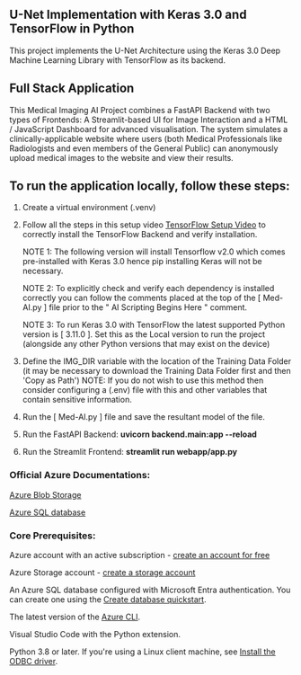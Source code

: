 ## U-Net Implementation with Keras 3.0 and TensorFlow in Python

This project implements the U-Net Architecture using the Keras 3.0 Deep Machine Learning Library with TensorFlow as its backend.

## Full Stack Application

This Medical Imaging AI Project combines a FastAPI Backend with two types of Frontends: A Streamlit-based UI for Image Interaction and a HTML / JavaScript Dashboard for advanced visualisation.
The system simulates a clinically-applicable website where users (both Medical Professionals like Radiologists and even members of the General Public) can anonymously upload medical images to the website and view their results.

## To run the application locally, follow these steps:
1. Create a virtual environment (.venv)

2. Follow all the steps in this setup video [TensorFlow Setup Video](https://www.youtube.com/watch?v=1y8RM4pzM0s) to correctly install the TensorFlow Backend and verify installation.
   
   NOTE 1: The following version will install Tensorflow v2.0 which comes pre-installed with Keras 3.0 hence pip installing Keras will not be necessary.

   NOTE 2: To explicitly check and verify each dependency is installed correctly you can follow the comments placed at the top of the [ Med-AI.py ] file prior to the " AI Scripting Begins Here " comment.

   NOTE 3: To run Keras 3.0 with TensorFlow the latest supported Python version is [ 3.11.0 ]. Set this as the Local version to run the project (alongside any other Python versions that may exist on the device)

4. Define the IMG_DIR variable with the location of the Training Data Folder (it may be necessary to download the Training Data Folder first and then 'Copy as Path')
   NOTE: If you do not wish to use this method then consider configuring a (.env) file with this and other variables that contain sensitive information.

5. Run the [ Med-AI.py ] file and save the resultant model of the file.

6. Run the FastAPI Backend: **uvicorn backend.main:app --reload**

7. Run the Streamlit Frontend: **streamlit run webapp/app.py**

### Official Azure Documentations:

[Azure Blob Storage](https://learn.microsoft.com/en-us/azure/storage/blobs/storage-quickstart-blobs-python?tabs=managed-identity%2Croles-azure-portal%2Csign-in-visual-studio-code&pivots=blob-storage-quickstart-scratch&fbclid=IwAR0_SXxKXmnzjU8YgZ7xHys0-F2yG-V4pXQk8us7wv1Z-gEys62RS6ODBRg#prerequisites)

[Azure SQL database](https://learn.microsoft.com/en-us/azure/azure-sql/database/azure-sql-python-quickstart?view=azuresql&tabs=windows%2Csql-inter)

### Core Prerequisites:

Azure account with an active subscription - [create an account for free](https://azure.microsoft.com/en-us/free/?ref=microsoft.com&utm_source=microsoft.com&utm_medium=docs&utm_campaign=visualstudio)

Azure Storage account - [create a storage account](https://learn.microsoft.com/en-us/azure/storage/common/storage-account-create?tabs=azure-portal)

An Azure SQL database configured with Microsoft Entra authentication. You can create one using the [Create database quickstart](https://learn.microsoft.com/en-us/azure/azure-sql/database/single-database-create-quickstart?view=azuresql&tabs=azure-portal).

The latest version of the [Azure CLI](https://learn.microsoft.com/en-us/cli/azure/get-started-with-azure-cli).

Visual Studio Code with the Python extension.

Python 3.8 or later. If you're using a Linux client machine, see [Install the ODBC driver](https://learn.microsoft.com/en-us/sql/connect/python/pyodbc/step-1-configure-development-environment-for-pyodbc-python-development?view=sql-server-ver16&tabs=linux#install-the-odbc-driver).
